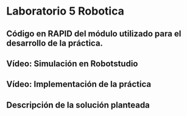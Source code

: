 # Laboratorio 5 Robotica

## Código en RAPID del módulo utilizado para el desarrollo de la práctica.

## Vídeo: Simulación en Robotstudio 

## Vídeo: Implementación de la práctica

## Descripción de la solución planteada
